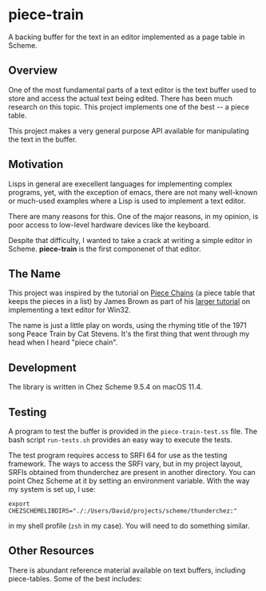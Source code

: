 # piece-train
A backing buffer for the text in an editor implemented as a page table in Scheme.

## Overview

One of the most fundamental parts of a text editor is the text buffer used to store and access the actual text being edited. There has been much research on this topic. This project implements one of the best -- a piece table.

This project makes a very general purpose API available for manipulating the text in the buffer.

## Motivation

Lisps in general are execellent languages for implementing complex programs, yet, with the exception of emacs, there are not many well-known or much-used examples where a Lisp is used to implement a text editor.

There are many reasons for this. One of the major reasons, in my opinion, is poor access to low-level hardware devices like the keyboard.

Despite that difficulty, I wanted to take a crack at writing a simple editor in Scheme. **piece-train** is the first componenet of that editor. 

## The Name

This project was inspired by the tutorial on [Piece Chains](http://www.catch22.net/tuts/neatpad/piece-chains#) (a piece table that keeps the pieces in a list) by James Brown as part of his [larger tutorial](http://www.catch22.net/tuts/neatpad) on implementing a text editor for Win32.

The name is just a little play on words, using the rhyming title of the 1971 song Peace Train by Cat Stevens. It's the first thing that went through my head when I heard "piece chain".

## Development

The library is written in Chez Scheme 9.5.4 on macOS 11.4.

## Testing

A program to test the buffer is provided in the `piece-train-test.ss` file. The bash script `run-tests.sh` provides an easy way to execute the tests.

The test program requires access to SRFI 64 for use as the testing framework. The ways to access the SRFI vary, but in my project layout, SRFIs obtained from thunderchez are present in another directory. You can point Chez Scheme at it by setting an environment variable. With the way my system is set up, I use:

```
export CHEZSCHEMELIBDIRS="./:/Users/David/projects/scheme/thunderchez:"
```

in my shell profile (`zsh` in my case). You will need to do something similar.

## Other Resources

There is abundant reference material available on text buffers, including piece-tables. Some of the best includes:
